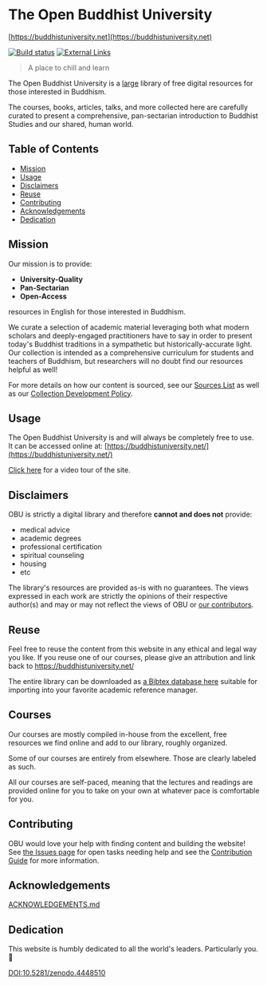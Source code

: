 The Open Buddhist University
============================

[https://buddhistuniversity.net](https://buddhistuniversity.net)

[![Build status](https://github.com/buddhist-uni/buddhist-uni.github.io/actions/workflows/build.yaml/badge.svg)](https://github.com/buddhist-uni/buddhist-uni.github.io/actions/workflows/build.yaml)  [![External Links](https://github.com/buddhist-uni/buddhist-uni.github.io/actions/workflows/links.yml/badge.svg)](https://github.com/buddhist-uni/buddhist-uni.github.io/actions/workflows/links.yml)

> A place to chill and learn

The Open Buddhist University is a [large](https://buddhistuniversity.net/content/) library of free digital resources for those interested in Buddhism.

The courses, books, articles, talks, and more collected here are carefully curated to present a comprehensive, pan-sectarian introduction to Buddhist Studies and our shared, human world.


## Table of Contents

- [Mission](#mission)
- [Usage](#usage)
- [Disclaimers](#disclaimers)
- [Reuse](#reuse)
- [Contributing](#contributing)
- [Acknowledgements](#acknowledgements)
- [Dedication](#dedication)

## Mission

Our mission is to provide:

- **University-Quality**
- **Pan-Sectarian**
- **Open-Access**

resources in English for those interested in Buddhism.

We curate a selection of academic material leveraging both what modern scholars and deeply-engaged practitioners have to say in order to present today's Buddhist traditions in a sympathetic but historically-accurate light.
Our collection is intended as a comprehensive curriculum for students and teachers of Buddhism, but researchers will no doubt find our resources helpful as well!

For more details on how our content is sourced, see our [Sources List](https://buddhistuniversity.net/sources/) as well as our [Collection Development Policy](https://buddhistuniversity.net/COLLECTION_POLICY).

## Usage

The Open Buddhist University is and will always be completely free to use.
It can be accessed online at: [https://buddhistuniversity.net/](https://buddhistuniversity.net/)

[Click here](https://youtu.be/TPmTxHuQ9AI?t=22s) for a video tour of the site.

## Disclaimers

OBU is strictly a digital library and therefore **cannot and does not** provide:

- medical advice
- academic degrees
- professional certification
- spiritual counseling
- housing
- etc

The library's resources are provided as-is with no guarantees.
The views expressed in each work are strictly the opinions of their respective author(s) and may or may not reflect the views of OBU or [our contributors](https://github.com/buddhist-uni/buddhist-uni.github.io/graphs/contributors?from=2020-12-30&type=c).

## Reuse

Feel free to reuse the content from this website in any ethical and legal way you like.
If you reuse one of our courses, please give an attribution and link back to https://buddhistuniversity.net/

The entire library can be downloaded as [a Bibtex database here](https://buddhistuniversity.net/content.bib) suitable for importing into your favorite academic reference manager.

## Courses

Our courses are mostly compiled in-house from the excellent, free resources we find online and add to our library,
roughly organized.

Some of our courses are entirely from elsewhere. Those are clearly labeled as such.

All our courses are self-paced, meaning that the lectures and readings are provided online for you to take on your own at whatever pace is comfortable for you.

## Contributing

OBU would love your help with finding content and building the website!
See [the Issues page](https://github.com/buddhist-uni/buddhist-uni.github.io/issues) for open tasks needing help and see the [Contribution Guide](https://github.com/buddhist-uni/buddhist-uni.github.io/blob/main/CONTRIBUTING.md) for more information.

## Acknowledgements

[ACKNOWLEDGEMENTS.md](https://www.buddhistuniversity.net/ACKNOWLEDGEMENTS)

## Dedication

This website is humbly dedicated to all the world's leaders. Particularly you. 🥰

[DOI:10.5281/zenodo.4448510](https://doi.org/10.5281/zenodo.4448510)
